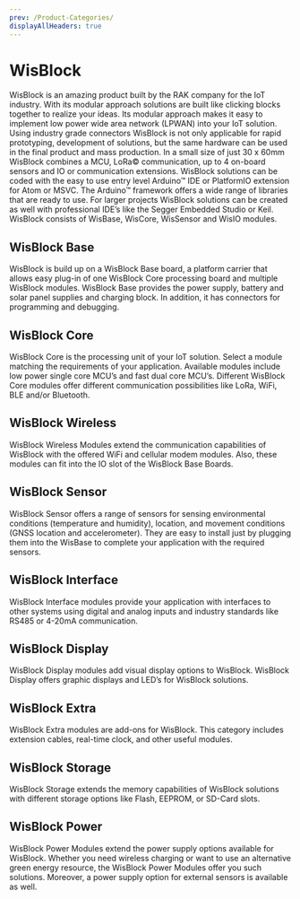 ```yaml
---
prev: /Product-Categories/
displayAllHeaders: true
---
```


# WisBlock

<rk-head img="/assets/rakwireless/product-categories/WisBlock.svg" center>

WisBlock is an amazing product built by the RAK company for the IoT industry. With its modular approach solutions are built like clicking blocks together to realize your ideas.
Its modular approach makes it easy to implement low power wide area network (LPWAN) into your IoT solution.
Using industry grade connectors WisBlock is not only applicable for rapid prototyping, development of solutions, but the same hardware can be used in the final product and mass production.
In a small size of just 30 x 60mm WisBlock combines a MCU, LoRa© communication, up to 4 on-board sensors and IO or communication extensions.
WisBlock solutions can be coded with the easy to use entry level Arduino™ IDE or PlatformIO extension for Atom or MSVC. The Arduino™ framework offers a wide range of libraries that are ready to use. For larger projects WisBlock solutions can be created as well with professional IDE’s like the Segger Embedded Studio or Keil.
WisBlock consists of WisBase, WisCore, WisSensor and WisIO modules.

</rk-head>

<rk-btn
  src="/Product-Categories/WisBlock/Quickstart/"
  label="Get Started with WisBlock"
  size="1.5rem"
  square
/>

## WisBlock Base

<rk-head img="/assets/rakwireless/product-categories/WisBlock-Base.svg">

WisBlock is build up on a WisBlock Base board, a platform carrier that allows easy plug-in of one WisBlock Core processing board and multiple WisBlock modules. WisBlock Base provides the power supply, battery and solar panel supplies and charging block. In addition, it has connectors for programming and debugging.

</rk-head>

<rk-products :tags="['wisblock', 'wisbase']" />

## WisBlock Core

<rk-head img="/assets/rakwireless/product-categories/WisBlock-Core.svg">

WisBlock Core is the processing unit of your IoT solution. Select a module matching the requirements of your application. Available modules include low power single core MCU’s and fast dual core MCU’s. Different WisBlock Core modules offer different communication possibilities like LoRa, WiFi, BLE and/or Bluetooth.

</rk-head>

<rk-products :tags="['wisblock', 'wiscore']" />

## WisBlock Wireless

<rk-head img="/assets/rakwireless/product-categories/WisBlock-Wireless.svg">

WisBlock Wireless Modules extend the communication capabilities of WisBlock with the offered WiFi and cellular modem modules. Also, these modules can fit into the IO slot of the WisBlock Base Boards.

</rk-head>

<rk-products :tags="['wisblock', 'wiswireless']" />


## WisBlock Sensor

<rk-head img="/assets/rakwireless/product-categories/WisBlock-Sensor.svg">

WisBlock Sensor offers a range of sensors for sensing environmental conditions (temperature and humidity), location, and movement conditions (GNSS location and accelerometer). They are easy to install just by plugging them into the WisBase to complete your application with the required sensors.

<!-- WisSensor modules are with 10 x 10mm size small sensor breakout boards. Only the GNSS module is larger with 10 x 22mm and occupies 2 sensor slots on the base board
 -->

</rk-head>

<rk-products :tags="['wisblock', 'wissensor']" />

<!-- ## WisBlock IO

<rk-head img="/assets/rakwireless/product-categories/WisBlock-IO.svg">

WisIO extensions provide your application with interfaces and communication extensions that are not covered by WisCore or WisSensor blocks. This includes : IO connectors to add user interfaces like keyboards, buttons and displays, adapter for third party sensor boards from Seeed Grove, Sparkfun QWICC and MikroElektronika Click! Boards, sensor interfaces , communication modules , alternative power supplies.

</rk-head>

<rk-products :tags="['wisblock', 'wisio']" /> -->

## WisBlock Interface

<rk-head img="/assets/rakwireless/product-categories/WisBlock-Interface.svg">

WisBlock Interface modules provide your application with interfaces to other systems using digital and analog inputs and industry standards like RS485 or 4-20mA communication.

</rk-head>

<rk-products :tags="['wisblock', 'wisinterface']" />

## WisBlock Display

<rk-head img="/assets/rakwireless/product-categories/WisBlock-Display.svg">

WisBlock Display modules add visual display options to WisBlock. WisBlock Display offers graphic displays and LED’s for WisBlock solutions.

</rk-head>

<rk-products :tags="['wisblock', 'wisdisplay']" />


## WisBlock Extra

<rk-head img="/assets/rakwireless/product-categories/WisBlock-Extra.svg">

WisBlock Extra modules are add-ons for WisBlock. This category includes extension cables, real-time clock, and other useful modules.

</rk-head>

<rk-products :tags="['wisblock', 'wisextra']" />


## WisBlock Storage

<rk-head img="/assets/rakwireless/product-categories/WisBlock-Storage.svg">

WisBlock Storage extends the memory capabilities of WisBlock solutions with different storage options like Flash, EEPROM, or SD-Card slots.

</rk-head>

<rk-products :tags="['wisblock', 'wisstorage']" />


## WisBlock Power

<rk-head img="/assets/rakwireless/product-categories/WisBlock-Power.svg">

WisBlock Power Modules extend the power supply options available for WisBlock. Whether you need wireless charging or want to use an alternative green energy resource, the WisBlock Power Modules offer you such solutions. Moreover, a power supply option for external sensors is available as well.

</rk-head>

<rk-products :tags="['wisblock', 'wispower']" />



<!-- ## WisBlock Motor
<rk-head img="/assets/rakwireless/product-categories/WisBlock-Motor.svg">

WisBlock Motor Modules utilize the use of external actuators. This enables the option to control electrical motors to WisBlock.

</rk-head>

<rk-products :tags="['wisblock', 'wismotor']" /> -->


<!-- ## WisBlock HMI
<rk-head img="/assets/rakwireless/product-categories/WisBlock-HMI.svg">

WisBlock HMI adds human input options to WisBlock. Touch pads, rotary encoders and similar modules enable human control over your solution.

</rk-head>

<rk-products :tags="['wisblock', 'wishmi']" /> -->